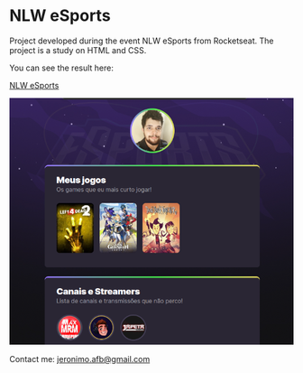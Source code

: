 # NLW eSports

Project developed during the event NLW eSports from Rocketseat. The project is a study on HTML and CSS.

You can see the result here:

[NLW eSports](http://jeronimoafb.github.io/nlw/)

![preview](/assets/preview.png)
  
Contact me: jeronimo.afb@gmail.com